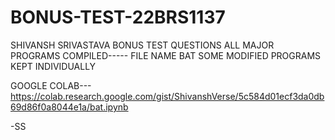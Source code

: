 # BONUS-TEST-22BRS1137
SHIVANSH SRIVASTAVA BONUS TEST QUESTIONS
ALL MAJOR PROGRAMS COMPILED----- FILE NAME BAT
SOME MODIFIED PROGRAMS KEPT INDIVIDUALLY

GOOGLE COLAB--- https://colab.research.google.com/gist/ShivanshVerse/5c584d01ecf3da0db69d86f0a8044e1a/bat.ipynb

-SS
